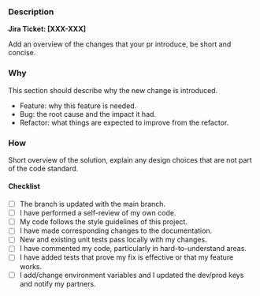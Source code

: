 ### Description
**Jira Ticket: [XXX-XXX]**

Add an overview of the changes that your pr introduce, be short and concise.

### Why
This section should describe why the new change is introduced.
- Feature: why this feature is needed.
- Bug: the root cause and the impact it had.
- Refactor: what things are expected to improve from the refactor.

### How
Short overview of the solution, explain any design choices that are not part of the code standard.

#### Checklist
- [ ] The branch is updated with the main branch.
- [ ] I have performed a self-review of my own code.
- [ ] My code follows the style guidelines of this project.
- [ ] I have made corresponding changes to the documentation.
- [ ] New and existing unit tests pass locally with my changes.
- [ ] I have commented my code, particularly in hard-to-understand areas.
- [ ] I have added tests that prove my fix is effective or that my feature works.
- [ ] I add/change environment variables and I updated the dev/prod keys and notify my partners.
